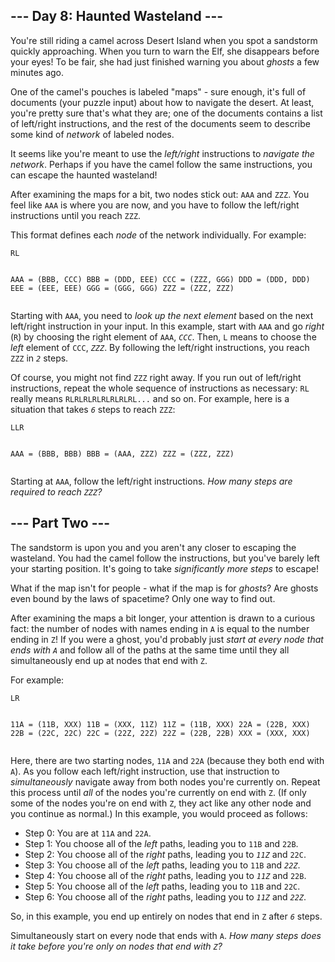 <article class="day-desc"><h2>--- Day 8: Haunted Wasteland ---</h2><p>You're still riding a camel across Desert Island when you spot a sandstorm quickly approaching. When you turn to warn the Elf, she disappears before your eyes! To be fair, she had just finished warning you about <em>ghosts</em> a few minutes ago.</p>
<p>One of the camel's pouches is labeled "maps" - sure enough, it's full of documents (your puzzle input) about how to navigate the desert. At least, you're pretty sure that's what they are; one of the documents contains a list of left/right instructions, and the rest of the documents seem to describe some kind of <em>network</em> of labeled nodes.</p>
<p>It seems like you're meant to use the <em>left/right</em> instructions to <em>navigate the network</em>. Perhaps if you have the camel follow the same instructions, you can escape the haunted wasteland!</p>
<p>After examining the maps for a bit, two nodes stick out: <code>AAA</code> and <code>ZZZ</code>. You feel like <code>AAA</code> is where you are now, and you have to follow the left/right instructions until you reach <code>ZZZ</code>.</p>
<p>This format defines each <em>node</em> of the network individually. For example:</p>
<pre><code>RL

AAA = (BBB, CCC)
BBB = (DDD, EEE)
CCC = (ZZZ, GGG)
DDD = (DDD, DDD)
EEE = (EEE, EEE)
GGG = (GGG, GGG)
ZZZ = (ZZZ, ZZZ)
</code></pre>
<p>Starting with <code>AAA</code>, you need to <em>look up the next element</em> based on the next left/right instruction in your input. In this example, start with <code>AAA</code> and go <em>right</em> (<code>R</code>) by choosing the right element of <code>AAA</code>, <code><em>CCC</em></code>. Then, <code>L</code> means to choose the <em>left</em> element of <code>CCC</code>, <code><em>ZZZ</em></code>. By following the left/right instructions, you reach <code>ZZZ</code> in <code><em>2</em></code> steps.</p>
<p>Of course, you might not find <code>ZZZ</code> right away. If you run out of left/right instructions, repeat the whole sequence of instructions as necessary: <code>RL</code> really means <code>RLRLRLRLRLRLRLRL...</code> and so on. For example, here is a situation that takes <code><em>6</em></code> steps to reach <code>ZZZ</code>:</p>
<pre><code>LLR

AAA = (BBB, BBB)
BBB = (AAA, ZZZ)
ZZZ = (ZZZ, ZZZ)
</code></pre>
<p>Starting at <code>AAA</code>, follow the left/right instructions. <em>How many steps are required to reach <code>ZZZ</code>?</em></p>
</article>
<article class="day-desc"><h2 id="part2">--- Part Two ---</h2><p>The <span title="Duhduhduhduhduh! Dah, duhduhduhduhduh!">sandstorm</span> is upon you and you aren't any closer to escaping the wasteland. You had the camel follow the instructions, but you've barely left your starting position. It's going to take <em>significantly more steps</em> to escape!</p>
<p>What if the map isn't for people - what if the map is for <em>ghosts</em>? Are ghosts even bound by the laws of spacetime? Only one way to find out.</p>
<p>After examining the maps a bit longer, your attention is drawn to a curious fact: the number of nodes with names ending in <code>A</code> is equal to the number ending in <code>Z</code>! If you were a ghost, you'd probably just <em>start at every node that ends with <code>A</code></em> and follow all of the paths at the same time until they all simultaneously end up at nodes that end with <code>Z</code>.</p>
<p>For example:</p>
<pre style="position: relative;"><code>LR

11A = (11B, XXX)
11B = (XXX, 11Z)
11Z = (11B, XXX)
22A = (22B, XXX)
22B = (22C, 22C)
22C = (22Z, 22Z)
22Z = (22B, 22B)
XXX = (XXX, XXX)
</code><div class="open_grepper_editor" title="Edit &amp; Save To Grepper"></div></pre>
<p>Here, there are two starting nodes, <code>11A</code> and <code>22A</code> (because they both end with <code>A</code>). As you follow each left/right instruction, use that instruction to <em>simultaneously</em> navigate away from both nodes you're currently on. Repeat this process until <em>all</em> of the nodes you're currently on end with <code>Z</code>. (If only some of the nodes you're on end with <code>Z</code>, they act like any other node and you continue as normal.) In this example, you would proceed as follows:</p>
<ul>
<li>Step 0: You are at <code>11A</code> and <code>22A</code>.</li>
<li>Step 1: You choose all of the <em>left</em> paths, leading you to <code>11B</code> and <code>22B</code>.</li>
<li>Step 2: You choose all of the <em>right</em> paths, leading you to <code><em>11Z</em></code> and <code>22C</code>.</li>
<li>Step 3: You choose all of the <em>left</em> paths, leading you to <code>11B</code> and <code><em>22Z</em></code>.</li>
<li>Step 4: You choose all of the <em>right</em> paths, leading you to <code><em>11Z</em></code> and <code>22B</code>.</li>
<li>Step 5: You choose all of the <em>left</em> paths, leading you to <code>11B</code> and <code>22C</code>.</li>
<li>Step 6: You choose all of the <em>right</em> paths, leading you to <code><em>11Z</em></code> and <code><em>22Z</em></code>.</li>
</ul>
<p>So, in this example, you end up entirely on nodes that end in <code>Z</code> after <code><em>6</em></code> steps.</p>
<p>Simultaneously start on every node that ends with <code>A</code>. <em>How many steps does it take before you're only on nodes that end with <code>Z</code>?</em></p>
</article>
